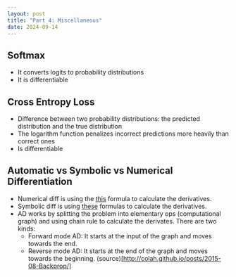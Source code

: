 ```yaml
---
layout: post
title: "Part 4: Miscellaneous"
date: 2024-09-14
---
```


## Softmax

- It converts logits to probability distributions
- It is differentiable 

## Cross Entropy Loss

- Difference between two probability distributions: the predicted distribution and the true distribution
- The logarithm function penalizes incorrect predictions more heavily than correct ones 
- Is differentiable

## Automatic vs Symbolic vs Numerical Differentiation 

- Numerical diff is using the [this](https://en.wikipedia.org/wiki/Derivative) formula to calculate the derivatives.
- Symbolic diff is using [these](https://www.pas.rochester.edu/~arijit/c02.pdf) formulas to calculate the derivatives.
- AD works by splitting the problem into elementary ops (computational graph) and using chain rule to calculate the derivates. There are two kinds:
    -  Forward mode AD: It starts at the input of the graph and moves towards the end.
    - Reverse mode AD: It starts at the end of the graph and moves towards the beginning. (source)[http://colah.github.io/posts/2015-08-Backprop/]